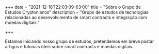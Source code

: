 +++
date = "2021-12-18T22:03:09-03:00"
title = "Sobre o Grupo de Estudos Cryptonianos"
description = "Grupo de estudos de tecnologias relacionadas ao desenvolvimento de smart contracts e integração com moedas digitais."

+++

Estamos iniciando nosso grupo de estudos, pretendemos em breve postar artigos e tutoriais úteis sobre smart contracts e moedas digitais.

